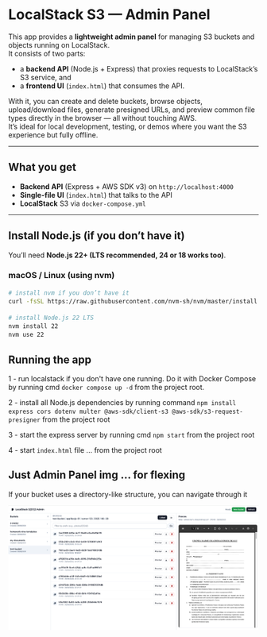# LocalStack S3 — Admin Panel

This app provides a **lightweight admin panel** for managing S3 buckets and objects running on LocalStack.  
It consists of two parts:

- a **backend API** (Node.js + Express) that proxies requests to LocalStack’s S3 service, and
- a **frontend UI** (`index.html`) that consumes the API.

With it, you can create and delete buckets, browse objects, upload/download files, generate presigned URLs, and preview common file types directly in the browser — all without touching AWS.  
It’s ideal for local development, testing, or demos where you want the S3 experience but fully offline.

---

## What you get

- **Backend API** (Express + AWS SDK v3) on `http://localhost:4000`
- **Single-file UI** (`index.html`) that talks to the API
- **LocalStack** S3 via `docker-compose.yml`

---

## Install Node.js (if you don’t have it)

You’ll need **Node.js 22+ (LTS recommended, 24 or 18 works too)**.

### macOS / Linux (using nvm)

```bash
# install nvm if you don’t have it
curl -fsSL https://raw.githubusercontent.com/nvm-sh/nvm/master/install.sh | bash

# install Node.js 22 LTS
nvm install 22
nvm use 22
```

## Running the app

1 - run localstack if you don't have one running. Do it with Docker Compose by running cmd `docker compose up -d` from the project root.

2 - install all Node.js dependencies by running command `npm install express cors dotenv multer @aws-sdk/client-s3 @aws-sdk/s3-request-presigner` from the project root

3 - start the express server by running cmd `npm start` from the project root

4 - start `index.html` file ... from the project root

## Just Admin Panel img ... for flexing

If your bucket uses a directory-like structure, you can navigate through it

![LocalStack S3 Admin UI](img/admin-1.png)
